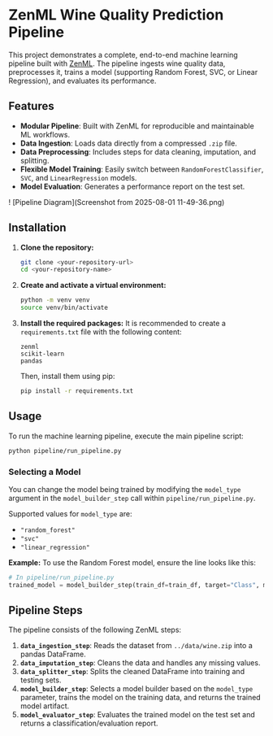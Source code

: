 # ZenML Wine Quality Prediction Pipeline

This project demonstrates a complete, end-to-end machine learning pipeline built with [ZenML](https://zenml.io/). The pipeline ingests wine quality data, preprocesses it, trains a model (supporting Random Forest, SVC, or Linear Regression), and evaluates its performance.

## Features

*   **Modular Pipeline**: Built with ZenML for reproducible and maintainable ML workflows.
*   **Data Ingestion**: Loads data directly from a compressed `.zip` file.
*   **Data Preprocessing**: Includes steps for data cleaning, imputation, and splitting.
*   **Flexible Model Training**: Easily switch between `RandomForestClassifier`, `SVC`, and `LinearRegression` models.
*   **Model Evaluation**: Generates a performance report on the test set.

! [Pipeline Diagram](Screenshot from 2025-08-01 11-49-36.png)
## Installation

1.  **Clone the repository:**
    ```bash
    git clone <your-repository-url>
    cd <your-repository-name>
    ```

2.  **Create and activate a virtual environment:**
    ```bash
    python -m venv venv
    source venv/bin/activate
    ```

3.  **Install the required packages:**
    It is recommended to create a `requirements.txt` file with the following content:
    ```
    zenml
    scikit-learn
    pandas
    ```
    Then, install them using pip:
    ```bash
    pip install -r requirements.txt
    ```

## Usage

To run the machine learning pipeline, execute the main pipeline script:

```bash
python pipeline/run_pipeline.py
```

### Selecting a Model

You can change the model being trained by modifying the `model_type` argument in the `model_builder_step` call within `pipeline/run_pipeline.py`.

Supported values for `model_type` are:
*   `"random_forest"`
*   `"svc"`
*   `"linear_regression"`

**Example:** To use the Random Forest model, ensure the line looks like this:

```python
# In pipeline/run_pipeline.py
trained_model = model_builder_step(train_df=train_df, target="Class", model_type="random_forest")
```

## Pipeline Steps

The pipeline consists of the following ZenML steps:

1.  **`data_ingestion_step`**: Reads the dataset from `../data/wine.zip` into a pandas DataFrame.
2.  **`data_imputation_step`**: Cleans the data and handles any missing values.
3.  **`data_splitter_step`**: Splits the cleaned DataFrame into training and testing sets.
4.  **`model_builder_step`**: Selects a model builder based on the `model_type` parameter, trains the model on the training data, and returns the trained model artifact.
5.  **`model_evaluator_step`**: Evaluates the trained model on the test set and returns a classification/evaluation report.
